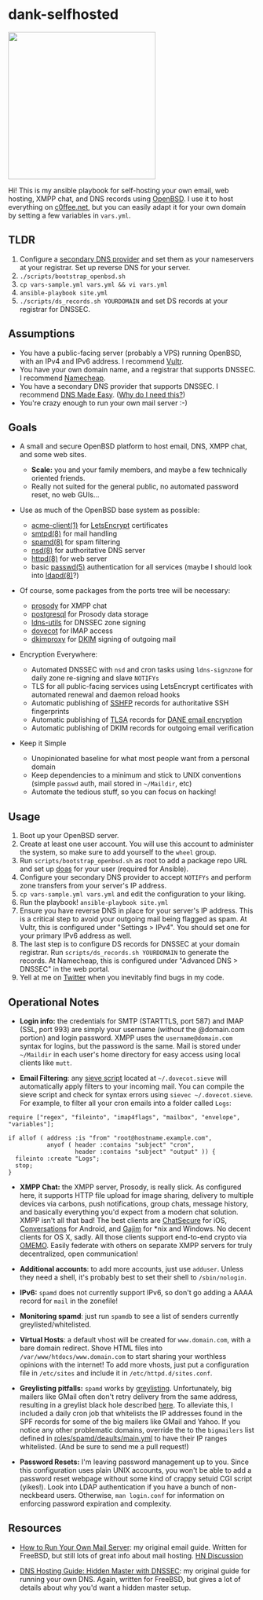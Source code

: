 # dank-selfhosted

<img src="https://i.imgur.com/A46hkpd.gif" width="300">

Hi! This is my ansible playbook for self-hosting your own email, web hosting, XMPP chat,
and DNS records using [OpenBSD](https://www.openbsd.org/). I use it to host everything on
[c0ffee.net](https://www.c0ffee.net), but you can easily adapt it for your own domain by
setting a few variables in `vars.yml`.

## TLDR

1. Configure a [secondary DNS provider](https://cp.dnsmadeeasy.com/u/122648) and set them as your nameservers at your registrar. Set up reverse DNS for your server.
2. `./scripts/bootstrap_openbsd.sh`
3. `cp vars-sample.yml vars.yml && vi vars.yml`
4. `ansible-playbook site.yml`
5. `./scripts/ds_records.sh YOURDOMAIN` and set DS records at your registrar for DNSSEC.

## Assumptions

- You have a public-facing server (probably a VPS) running OpenBSD, with an IPv4 and IPv6 address. I recommend [Vultr](https://www.vultr.com/?ref=6845125).
- You have your own domain name, and a registrar that supports DNSSEC. I recommend [Namecheap](https://affiliate.namecheap.com/?affId=108349).
- You have a secondary DNS provider that supports DNSSEC. I recommend [DNS Made Easy](https://cp.dnsmadeeasy.com/u/122648). ([Why do I need this?](https://www.c0ffee.net/blog/dns-hidden-master/))
- You're crazy enough to run your own mail server :-)

## Goals

- A small and secure OpenBSD platform to host email, DNS, XMPP chat, and some web sites.
    - **Scale:** you and your family members, and maybe a few technically oriented friends.
    - Really not suited for the general public, no automated password reset, no web GUIs...

- Use as much of the OpenBSD base system as possible:
    - [acme-client(1)](https://man.openbsd.org/acme-client.1) for [LetsEncrypt](https://letsencrypt.org/) certificates
    - [smtpd(8)](https://man.openbsd.org/smtpd.8) for mail handling
    - [spamd(8)](https://man.openbsd.org/spamd) for spam filtering
    - [nsd(8)](https://man.openbsd.org/nsd.8) for authoritative DNS server
    - [httpd(8)](https://man.openbsd.org/httpd.8) for web server
    - basic [passwd(5)](https://man.openbsd.org/passwd.5) authentication for all services (maybe I should look into [ldapd(8)](https://man.openbsd.org/ldapd.8)?)

- Of course, some packages from the ports tree will be necessary:
    - [prosody](http://prosody.im/) for XMPP chat
    - [postgresql](https://www.postgresql.org/) for Prosody data storage
    - [ldns-utils](https://www.nlnetlabs.nl/projects/ldns/about/) for DNSSEC zone signing
    - [dovecot](https://dovecot.org/) for IMAP access
    - [dkimproxy](http://dkimproxy.sourceforge.net/) for [DKIM](http://www.dkim.org/) signing of outgoing mail

- Encryption Everywhere:
    - Automated DNSSEC with `nsd` and cron tasks using `ldns-signzone` for daily zone re-signing and slave `NOTIFYs`
    - TLS for all public-facing services using LetsEncrypt certificates with automated renewal and daemon reload hooks
    - Automatic publishing of [SSHFP](https://tools.ietf.org/html/rfc4255) records for authoritative SSH fingerprints
    - Automatic publishing of [TLSA](https://tools.ietf.org/html/rfc6698) records for [DANE email encryption](https://halon.io/blog/what-is-dane/)
    - Automatic publishing of DKIM records for outgoing email verification

- Keep it Simple
    - Unopinionated baseline for what most people want from a personal domain
    - Keep dependencies to a minimum and stick to UNIX conventions (simple `passwd` auth, mail stored in `~/Maildir`, etc)
    - Automate the tedious stuff, so you can focus on hacking!

## Usage

1. Boot up your OpenBSD server.
2. Create at least one user account. You will use this account to administer the system, so make sure to add yourself to the `wheel` group.
3. Run `scripts/bootstrap_openbsd.sh` as root to add a package repo URL and set up [doas](http://man.openbsd.org/cgi-bin/man.cgi/OpenBSD-current/man1/doas.1) for your user (required for Ansible).
4. Configure your secondary DNS provider to accept `NOTIFYs` and perform zone transfers from your server's IP address.
5. `cp vars-sample.yml vars.yml` and edit the configuration to your liking.
6. Run the playbook! `ansible-playbook site.yml`
7. Ensure you have reverse DNS in place for your server's IP address. This is a critical step to avoid your outgoing mail being flagged as spam. At Vultr, this is configured under "Settings > IPv4". You should set one for your primary IPv6 address as well.
8. The last step is to configure DS records for DNSSEC at your domain registrar. Run `scripts/ds_records.sh YOURDOMAIN` to generate the records. At Namecheap, this is configured under "Advanced DNS > DNSSEC" in the web portal.
9. Yell at me on [Twitter](https://twitter.com/cullumsmith) when you inevitably find bugs in my code.

## Operational Notes

- **Login info:** the credentials for SMTP (STARTTLS, port 587) and IMAP (SSL, port 993) are simply your username (*without* the @domain.com portion) and login password. XMPP uses the `username@domain.com` syntax for logins, but the password is the same. Mail is stored under `~/Maildir` in each user's home directory for easy access using local clients like `mutt`.

- **Email Filtering**: any [sieve script](https://wiki2.dovecot.org/Pigeonhole/Sieve/Examples) located at `~/.dovecot.sieve` will automatically apply filters to your incoming mail. You can compile the sieve script and check for syntax errors using `sievec ~/.dovecot.sieve`. For example, to filter all your cron emails into a folder called `Logs`:

````
require ["regex", "fileinto", "imap4flags", "mailbox", "envelope", "variables"];

if allof ( address :is "from" "root@hostname.example.com",
           anyof ( header :contains "subject" "cron",
                   header :contains "subject" "output" )) {
  fileinto :create "Logs";
  stop;
}

````

- **XMPP Chat:** the XMPP server, Prosody, is really slick. As configured here, it supports HTTP file upload for image sharing, delivery to multiple devices via carbons, push notifications, group chats, message history, and basically everything you'd expect from a modern chat solution. XMPP isn't all that bad! The best clients are [ChatSecure](https://chatsecure.org/) for iOS, [Conversations](https://conversations.im/) for Android, and [Gajim](https://gajim.org/) for *nix and Windows. No decent clients for OS X, sadly. All those clients support end-to-end crypto via [OMEMO](https://conversations.im/omemo/). Easily federate with others on separate XMPP servers for truly decentralized, open communication!

- **Additional accounts**: to add more accounts, just use `adduser`. Unless they need a shell, it's probably best to set their shell to `/sbin/nologin`.

- **IPv6:** `spamd` does not currently support IPv6, so don't go adding a AAAA record for `mail` in the zonefile!

- **Monitoring spamd**: just run `spamdb` to see a list of senders currently greylisted/whitelisted.

- **Virtual Hosts**: a default vhost will be created for `www.domain.com`, with a bare domain redirect. Shove HTML files into `/var/www/htdocs/www.domain.com` to start sharing your worthless opinions with the internet! To add more vhosts, just put a configuration file in `/etc/sites` and include it in `/etc/httpd.d/sites.conf`.

- **Greylisting pitfalls:** `spamd` works by [greylisting](https://www.greylisting.org/). Unfortunately, big mailers like GMail often don't retry delivery from the same address, resulting in a greylist black hole described [here](https://poolp.org/posts/2018-01-08/spfwalk/). To alleviate this, I included a daily cron job that whitelists the IP addresses found in the SPF records for some of the big mailers like GMail and Yahoo. If you notice any other problematic domains, override the to the `bigmailers` list defined in [roles/spamd/deaults/main.yml](roles/spamd/defaults/main.yml) to have their IP ranges whitelisted. (And be sure to send me a pull request!)

- **Password Resets:** I'm leaving password management up to you. Since this configuration uses plain UNIX accounts, you won't be able to add a password reset webpage without some kind of crappy setuid CGI script (yikes!). Look into LDAP authentication if you have a bunch of non-neckbeard users. Otherwise, `man login.conf` for information on enforcing password expiration and complexity.

## Resources

- [How to Run Your Own Mail Server](https://www.c0ffee.net/blog/mail-server-guide/): my original email guide. Written for FreeBSD, but still lots of great info about mail hosting. [HN Discussion](https://news.ycombinator.com/item?id=16238937)

- [DNS Hosting Guide: Hidden Master with DNSSEC](https://www.c0ffee.net/blog/dns-hidden-master/): my original guide for running your own DNS. Again, written for FreeBSD, but gives a lot of details about why you'd want a hidden master setup.
